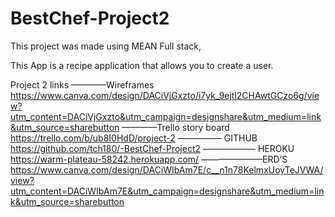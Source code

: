 # BestChef-Project2

This project was made using MEAN Full stack, 

This App is a recipe application that allows you to create a user. 





















Project 2 links 
————Wireframes
https://www.canva.com/design/DACiVjGxzto/i7yk_9ejtl2CHAwtGCzo6g/view?utm_content=DACiVjGxzto&utm_campaign=designshare&utm_medium=link&utm_source=sharebutton
————Trello story board 
https://trello.com/b/ub8I0HdD/project-2
————— GITHUB
https://github.com/tch180/-BestChef-Project2
—————— HEROKU
https://warm-plateau-58242.herokuapp.com/
———————ERD’S
https://www.canva.com/design/DACiWIbAm7E/c__n1n78KelmxUoyTeJVWA/view?utm_content=DACiWIbAm7E&utm_campaign=designshare&utm_medium=link&utm_source=sharebutton

